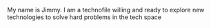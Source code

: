 My name is Jimmy. I am a technofile willing and ready to explore new technologies to solve hard problems in the tech space
